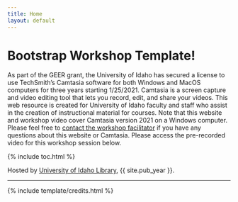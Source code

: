 ```yaml
---
title: Home
layout: default
---
```


# Bootstrap Workshop Template!

As part of the GEER grant, the University of Idaho has secured a license to use TechSmith’s Camtasia software for both Windows and MacOS computers for three years starting 1/25/2021. Camtasia is a screen capture and video editing tool that lets you record, edit, and share your videos. This web resource is created for University of Idaho faculty and staff who assist in the creation of instructional material for courses. Note that this website and workshop video cover Camtasia version 2021 on a Windows computer. Please feel free to [contact the workshop facilitator](mailto:hanwendong@uidaho.edu) if you have any questions about this website or Camtasia.
Please access the pre-recorded video for this workshop session below.

{% include toc.html %}

Hosted by [University of Idaho Library](http://www.lib.uidaho.edu/), {{ site.pub_year }}.

------

{% include template/credits.html %}
